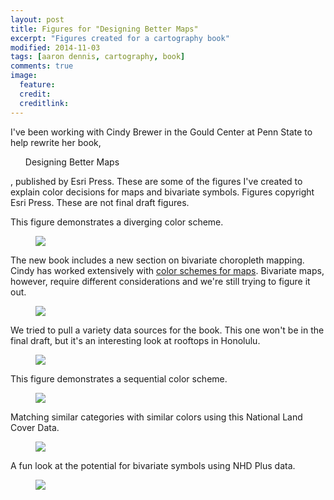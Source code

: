 ```yaml
---
layout: post
title: Figures for "Designing Better Maps"
excerpt: "Figures created for a cartography book"
modified: 2014-11-03
tags: [aaron dennis, cartography, book]
comments: true
image:
  feature: 
  credit: 
  creditlink: 
---
```

I've been working with Cindy Brewer in the Gould Center at Penn State to help rewrite her book, <ul>Designing Better Maps</ul>, published by Esri Press. These are some of the figures I've created to explain color decisions for maps and bivariate symbols. Figures copyright Esri Press. These are not final draft figures.

This figure demonstrates a diverging color scheme.
<figure>
	<a href="/images/dbm2-book-figures/atlanta-diverging.jpg"><img src="/images/dbm2-book-figures/atlanta-diverging.jpg"></a>
</figure>

The new book includes a new section on bivariate choropleth mapping. Cindy has worked extensively with <a href="www.colorbrewer2.org">color schemes for maps</a>. Bivariate maps, however, require different considerations and we're still trying to figure it out.
<figure>
	<a href="/images/dbm2-book-figures/baltimore-bivariate.jpg"><img src="/images/dbm2-book-figures/baltimore-bivariate.jpg"></a>
</figure>

We tried to pull a variety data sources for the book. This one won't be in the final draft, but it's an interesting look at rooftops in Honolulu.
<figure>
	<a href="/images/dbm2-book-figures/BivariateSequential_HonoluluGreenRoofs.jpg"><img src="/images/dbm2-book-figures/honolulu.jpg"></a>
</figure>

This figure demonstrates a sequential color scheme.
<figure>
	<a href="/images/dbm2-book-figures/Yosemite_Fire_Severity.jpg"><img src="/images/dbm2-book-figures/Yosemite_Fire_Severity.jpg"></a>
</figure>

Matching similar categories with similar colors using this National Land Cover Data.
<figure>
	<a href="/images/dbm2-book-figures/landcover.jpg"><img src="/images/dbm2-book-figures/landcover.jpg"></a>
</figure>

A fun look at the potential for bivariate symbols using NHD Plus data.
<figure>
	<a href="/images/dbm2-book-figures/rivers.jpg"><img src="/images/dbm2-book-figures/rivers.jpg"></a>
</figure>